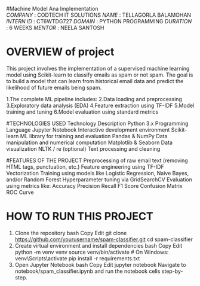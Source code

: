 #Machine Model Ana Implementation    
*COMPANY* : CODTECH IT SOLUTIONS
*NAME* : TELLAGORLA BALAMOHAN
*INTERN ID* : CT6WTDG727
*DOMAIN* : PYTHON PROGRAMMING
*DURATION* : 6 WEEKS
*MENTOR* : NEELA SANTOSH

# OVERVIEW of project
This project involves the implementation of a supervised machine learning model using Scikit-learn to classify emails as spam or not spam. The goal is to build a model that can learn from historical email data and predict the likelihood of future emails being spam.

1.The complete ML pipeline includes:
2.Data loading and preprocessing
3.Exploratory data analysis (EDA)
4.Feature extraction using TF-IDF
5.Model training and tuning
6.Model evaluation using standard metrics

#TECHNOLOGIES USED
Technology	                Description
Python 3.x	                Programming Language
Jupyter Notebook	          Interactive development environment
Scikit-learn	              ML library for training and evaluation
Pandas & NumPy	            Data manipulation and numerical computation
Matplotlib & Seaborn	      Data visualization
NLTK / re (optional)	      Text processing and cleaning

#FEATURES OF THE PROJECT
Preprocessing of raw email text (removing HTML tags, punctuation, etc.)
Feature engineering using TF-IDF Vectorization
Training using models like Logistic Regression, Naive Bayes, and/or Random Forest
Hyperparameter tuning via GridSearchCV
Evaluation using metrics like:
Accuracy
Precision
Recall
F1 Score
Confusion Matrix
ROC Curve
# HOW TO RUN THIS PROJECT
1. Clone the repository
bash
Copy
Edit
git clone https://github.com/yourusername/spam-classifier.git
cd spam-classifier
2. Create virtual environment and install dependencies
bash
Copy
Edit
python -m venv venv
source venv/bin/activate  # On Windows: venv\Scripts\activate
pip install -r requirements.txt
3. Open Jupyter Notebook
bash
Copy
Edit
jupyter notebook
Navigate to notebook/spam_classifier.ipynb and run the notebook cells step-by-step.



